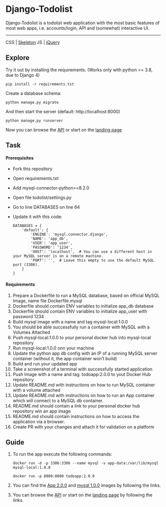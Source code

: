 # Django-Todolist

Django-Todolist is a todolist web application with the most basic features of most web apps, i.e. accounts/login, API and (somewhat) interactive UI.

---
CSS | [Skeleton](http://getskeleton.com/)
JS  | [jQuery](https://jquery.com/)

## Explore
Try it out by installing the requirements. (Works only with python >= 3.8, due to Django 4)

    pip install -r requirements.txt

Create a database schema:

    python manage.py migrate

And then start the server (default: http://localhost:8000)

    python manage.py runserver


Now you can browse the [API](http://localhost:8000/api/)
or start on the [landing page](http://localhost:8000/)

## Task
#### Prerequisites
- Fork this repository
- Open requirements.txt
- Add mysql-connector-python==8.2.0
- Open file todolist/settings.py
- Go to line DATABASES on line 64
- Update it with this code:

    ```
    DATABASES = {
        'default': {
            'ENGINE': 'mysql.connector.django',
            'NAME': 'app_db',
            'USER': 'app_user',
            'PASSWORD': '1234',
            'HOST': 'localhost',  # You can use a different host in your MySQL server is on a remote machine.
            'PORT': '',  # Leave this empty to use the default MySQL port (3306).
        }
    }

    ```
#### Requirements
1. Prepare a Dockerfile to run a MySQL database, based on official MySQL Image, name file Dockerfile.mysql
2. Dockerfile should contain ENV variables to initialize app_db database
3. Dockerfile should contain ENV variables to initialize app_user with password 1234
4. Build mysql image with a name and tag mysql-local:1.0.0
5. You should be able successfully run a container with MySQL with a Volumes Attached
6. Push mysql-local:1.0.0 to your personal docker hub into mysql-local repository
7. Run mysql-local:1.0.0 onn your machine
8. Update the python app db config with an IP of a running MySQL server container (without it, the app container won’t build)
9. Build and run your updated app
10. Take a screenshot of a terminal with successfully started application
11. Push Image with a name and tag: todoapp:2.0.0 to yout Docker Hub repository
12. Update README.md with instructions on how to run MySQL container with a volume attached
13. Update README.md with instructions on how to run an App container which will connect to a MySQL db container.
14. README.md should contain a link to your personal docker hub repository win an app image
15. README.md should contain instructions on how to access the application via a browser.
16. Create PR with your changes and attach it for validation on a platform

## Guide

1. To run the app execute the following commands:
    ```
    docker run -d -p 3306:3306 --name mysql -v app-data:/var/lib/mysql mysql-local:1.0.0
    ```
    ```
    docker run -p 8080:8080 todoapp:2.0.0
     ```

2. You can find the  [App 2.0.0](https://hub.docker.com/layers/dariasavchenko/todoapp/2.0.0/images/sha256-ff2363c120fe8bca815ba9faa513b7b1b1612128053574e0bc860fdf9b179148?context=repo) and [mysql 1.0.0](https://hub.docker.com/layers/dariasavchenko/mysql-local/1.0.0/images/sha256-58371c984ce71fd12521c2d82f1f493bb71106f022c90ff134bea9a7cd87db82?context=repo) images by following the links.

3. You can browse the [API](http://localhost:8080/api/) or start on the [landing page](http://localhost:8080/) by following the links.
